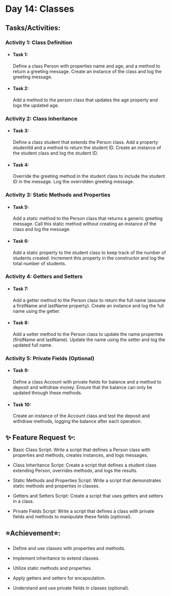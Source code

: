 # Day 14: Classes

## Tasks/Activities:

### Activity 1: Class Definition

- #### Task 1:

  Define a class Person with properties name and age, and a method to return a greeting message. Create an instance of the class and log the greeting message.

- #### Task 2:
  Add a method to the person class that updates the age property and logs the updated age.

### Activity 2: Class Inheritance

- #### Task 3:

  Define a class student that extends the Person class. Add a property studentId and a method to return the student ID. Create an instance of the student class and log the student ID.

- #### Task 4:
  Override the greeting method in the student class to include the student ID in the message. Log the overridden greeting message.

### Activity 3: Static Methods and Properties

- #### Task 5:

  Add a static method to the Person class that returns a generic greeting message. Call this static method without creating an instance of the class and log the message.

- #### Task 6:
  Add a static property to the student class to keep track of the number of students created. Increment this property in the constructor and log the total number of students.

### Activity 4: Getters and Setters

- #### Task 7:

  Add a getter method to the Person class to return the full name (assume a firstName and lastName property). Create an instance and log the full name using the getter.

- #### Task 8:
  Add a setter method to the Person class to update the name properties (firstName and lastName). Update the name using the setter and log the updated full name.

### Activity 5: Private Fields (Optional)

- #### Task 9:

  Define a class Account with private fields for balance and a method to deposit and withdraw money. Ensure that the balance can only be updated through these methods.

- #### Task 10:
  Create an instance of the Account class and test the deposit and withdraw methods, logging the balance after each operation.

## ✨ Feature Request ✨:

- Basic Class Script: Write a script that defines a Person class with properties and methods, creates instances, and logs messages.

- Class Inheritance Script: Create a script that defines a student class extending Person, overrides methods, and logs the results.

- Static Methods and Properties Script: Write a script that demonstrates static methods and properties in classes.

- Getters and Setters Script: Create a script that uses getters and setters in a class.

- Private Fields Script: Write a script that defines a class with private fields and methods to manipulate these fields (optional).

## ⭐Achievement⭐:

- Define and use classes with properties and methods.

- Implement inheritance to extend classes.

- Utilize static methods and properties.

- Apply getters and setters for encapsulation.

- Understand and use private fields in classes (optional).
